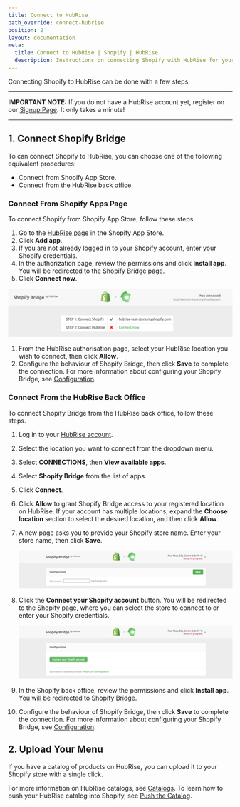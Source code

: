 ```yaml
---
title: Connect to HubRise
path_override: connect-hubrise
position: 2
layout: documentation
meta:
  title: Connect to HubRise | Shopify | HubRise
  description: Instructions on connecting Shopify with HubRise for your EPOS to work with other apps as a cohesive whole. Connect apps and synchronise your data.
---
```


Connecting Shopify to HubRise can be done with a few steps.

---

**IMPORTANT NOTE:** If you do not have a HubRise account yet, register on our [Signup Page](https://manager.hubrise.com/signup). It only takes a minute!

---

## 1. Connect Shopify Bridge

To can connect Shopify to HubRise, you can choose one of the following equivalent procedures:

- Connect from Shopify App Store.
- Connect from the HubRise back office.

### Connect From Shopify Apps Page

To connect Shopify from Shopify App Store, follow these steps.

1. Go to the [HubRise page](https://apps.shopify.com/hubrise) in the Shopify App Store.
1. Click **Add app**.
1. If you are not already logged in to your Shopify account, enter your Shopify credentials.
1. In the authorization page, review the permissions and click **Install app**. You will be redirected to the Shopify Bridge page.
1. Click **Connect now**.

![Shopify Restaurant ID](./images/003-shopify-connect-now.png)

1. From the HubRise authorisation page, select your HubRise location you wish to connect, then click **Allow**.
1. Configure the behaviour of Shopify Bridge, then click **Save** to complete the connection. For more information about configuring your Shopify Bridge, see [Configuration](/apps/shopify/configuration).

### Connect From the HubRise Back Office

To connect Shopify Bridge from the HubRise back office, follow these steps.

1. Log in to your [HubRise account](https://manager.hubrise.com).
1. Select the location you want to connect from the dropdown menu.
1. Select **CONNECTIONS**, then **View available apps**.
1. Select **Shopify Bridge** from the list of apps.
1. Click **Connect**.
1. Click **Allow** to grant Shopify Bridge access to your registered location on HubRise. If your account has multiple locations, expand the **Choose location** section to select the desired location, and then click **Allow**.
1. A new page asks you to provide your Shopify store name. Enter your store name, then click **Save**.

   ![Shopify Restaurant ID](./images/001-shopify-store-name.png)

1. Click the **Connect your Shopify account** button. You will be redirected to the Shopify page, where you can select the store to connect to or enter your Shopify credentials.

   ![Shopify Restaurant ID](./images/002-shopify-connect-store.png)

1. In the Shopify back office, review the permissions and click **Install app**. You will be redirected to Shopify Bridge.
1. Configure the behaviour of Shopify Bridge, then click **Save** to complete the connection. For more information about configuring your Shopify Bridge, see [Configuration](/apps/shopify/configuration).

## 2. Upload Your Menu

If you have a catalog of products on HubRise, you can upload it to your Shopify store with a single click.

For more information on HubRise catalogs, see [Catalogs](/docs/catalog/).
To learn how to push your HubRise catalog into Shopify, see [Push the Catalog](/apps/shopify/push-catalog).
